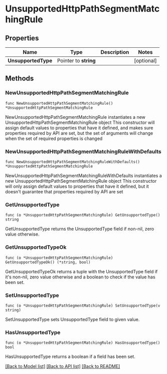 # UnsupportedHttpPathSegmentMatchingRule

## Properties

Name | Type | Description | Notes
------------ | ------------- | ------------- | -------------
**UnsupportedType** | Pointer to **string** |  | [optional] 

## Methods

### NewUnsupportedHttpPathSegmentMatchingRule

`func NewUnsupportedHttpPathSegmentMatchingRule() *UnsupportedHttpPathSegmentMatchingRule`

NewUnsupportedHttpPathSegmentMatchingRule instantiates a new UnsupportedHttpPathSegmentMatchingRule object
This constructor will assign default values to properties that have it defined,
and makes sure properties required by API are set, but the set of arguments
will change when the set of required properties is changed

### NewUnsupportedHttpPathSegmentMatchingRuleWithDefaults

`func NewUnsupportedHttpPathSegmentMatchingRuleWithDefaults() *UnsupportedHttpPathSegmentMatchingRule`

NewUnsupportedHttpPathSegmentMatchingRuleWithDefaults instantiates a new UnsupportedHttpPathSegmentMatchingRule object
This constructor will only assign default values to properties that have it defined,
but it doesn't guarantee that properties required by API are set

### GetUnsupportedType

`func (o *UnsupportedHttpPathSegmentMatchingRule) GetUnsupportedType() string`

GetUnsupportedType returns the UnsupportedType field if non-nil, zero value otherwise.

### GetUnsupportedTypeOk

`func (o *UnsupportedHttpPathSegmentMatchingRule) GetUnsupportedTypeOk() (*string, bool)`

GetUnsupportedTypeOk returns a tuple with the UnsupportedType field if it's non-nil, zero value otherwise
and a boolean to check if the value has been set.

### SetUnsupportedType

`func (o *UnsupportedHttpPathSegmentMatchingRule) SetUnsupportedType(v string)`

SetUnsupportedType sets UnsupportedType field to given value.

### HasUnsupportedType

`func (o *UnsupportedHttpPathSegmentMatchingRule) HasUnsupportedType() bool`

HasUnsupportedType returns a boolean if a field has been set.


[[Back to Model list]](../README.md#documentation-for-models) [[Back to API list]](../README.md#documentation-for-api-endpoints) [[Back to README]](../README.md)


